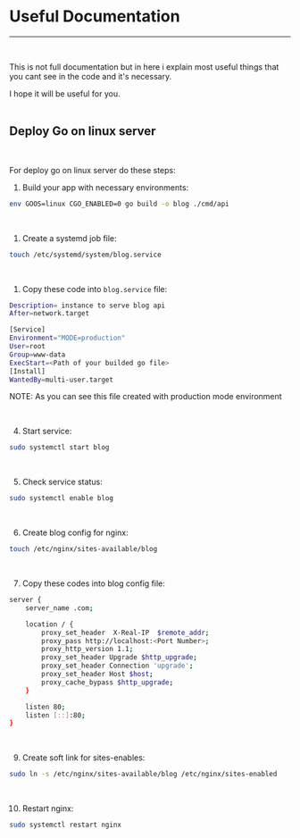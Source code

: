 # Useful Documentation
---
<br />

This is not full documentation but in here i explain most useful things that you cant see in the code and it's necessary.
<br />

I hope it will be useful for you.
<br />
<br />

## Deploy Go on linux server
<br />

For deploy go on linux server do these steps:
<br />

1. Build your app with necessary environments:
```bash
env GOOS=linux CGO_ENABLED=0 go build -o blog ./cmd/api
```
<br />

1. Create a systemd job file:
```bash
touch /etc/systemd/system/blog.service
```
<br />

1. Copy these code into `blog.service` file:
```bash
Description= instance to serve blog api
After=network.target

[Service]
Environment="MODE=production"
User=root
Group=www-data
ExecStart=<Path of your builded go file>
[Install]
WantedBy=multi-user.target
```
NOTE: As you can see this file created with production mode environment
<br />

<br />

4. Start service:
```bash
sudo systemctl start blog
```
<br />

5. Check service status:
```bash
sudo systemctl enable blog
```
<br />

6. Create blog config for nginx:
```bash
touch /etc/nginx/sites-available/blog
```
<br />

7. Copy these codes into blog config file:
```bash
server {
    server_name .com;

    location / {
        proxy_set_header  X-Real-IP  $remote_addr;
        proxy_pass http://localhost:<Port Number>;
        proxy_http_version 1.1;
        proxy_set_header Upgrade $http_upgrade;
        proxy_set_header Connection 'upgrade';
        proxy_set_header Host $host;
        proxy_cache_bypass $http_upgrade;
    }

    listen 80;
    listen [::]:80;
}
```
<br />

9. Create soft link for sites-enables:
```bash
sudo ln -s /etc/nginx/sites-available/blog /etc/nginx/sites-enabled
```
<br />

10. Restart nginx:
```bash
sudo systemctl restart nginx
```
